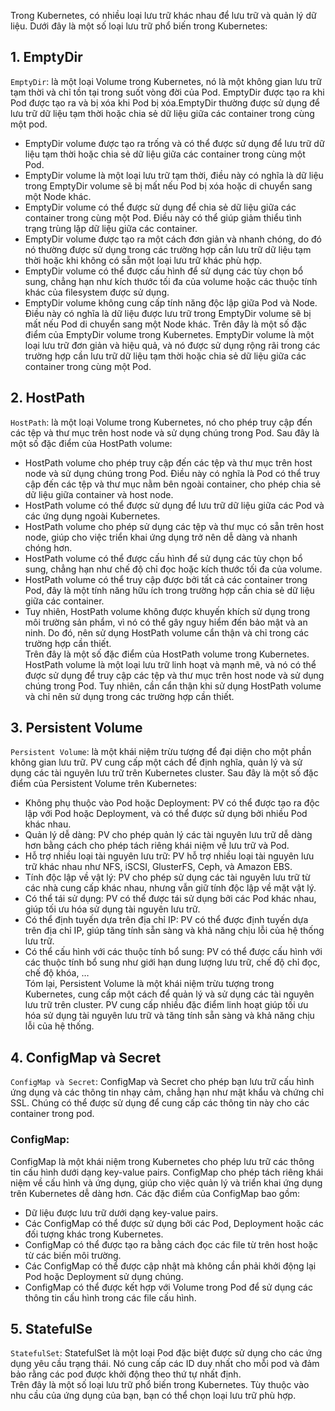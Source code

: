 Trong Kubernetes, có nhiều loại lưu trữ khác nhau để lưu trữ và quản lý dữ liệu. Dưới đây là một số loại lưu trữ phổ biến trong Kubernetes:  
## 1. EmptyDir
`EmptyDir`: là một loại Volume trong Kubernetes, nó là một không gian lưu trữ tạm thời và chỉ tồn tại trong suốt vòng đời của Pod. EmptyDir được tạo ra khi Pod được tạo ra và bị xóa khi Pod bị xóa.EmptyDir thường được sử dụng để lưu trữ dữ liệu tạm thời hoặc chia sẻ dữ liệu giữa các container trong cùng một pod.  
- EmptyDir volume được tạo ra trống và có thể được sử dụng để lưu trữ dữ liệu tạm thời hoặc chia sẻ dữ liệu giữa các container trong cùng một Pod.  
- EmptyDir volume là một loại lưu trữ tạm thời, điều này có nghĩa là dữ liệu trong EmptyDir volume sẽ bị mất nếu Pod bị xóa hoặc di chuyển sang một Node khác.  
- EmptyDir volume có thể được sử dụng để chia sẻ dữ liệu giữa các container trong cùng một Pod. Điều này có thể giúp giảm thiểu tình trạng trùng lặp dữ liệu giữa các container.  
- EmptyDir volume được tạo ra một cách đơn giản và nhanh chóng, do đó nó thường được sử dụng trong các trường hợp cần lưu trữ dữ liệu tạm thời hoặc khi không có sẵn một loại lưu trữ khác phù hợp.  
- EmptyDir volume có thể được cấu hình để sử dụng các tùy chọn bổ sung, chẳng hạn như kích thước tối đa của volume hoặc các thuộc tính khác của filesystem được sử dụng. 
- EmptyDir volume không cung cấp tính năng độc lập giữa Pod và Node. Điều này có nghĩa là dữ liệu được lưu trữ trong EmptyDir volume sẽ bị mất nếu Pod di chuyển sang một Node khác.
Trên đây là một số đặc điểm của EmptyDir volume trong Kubernetes. EmptyDir volume là một loại lưu trữ đơn giản và hiệu quả, và nó được sử dụng rộng rãi trong các trường hợp cần lưu trữ dữ liệu tạm thời hoặc chia sẻ dữ liệu giữa các container trong cùng một Pod.  

## 2. HostPath
`HostPath`: là một loại Volume trong Kubernetes, nó cho phép truy cập đến các tệp và thư mục trên host node và sử dụng chúng trong Pod. Sau đây là một số đặc điểm của HostPath volume:  
- HostPath volume cho phép truy cập đến các tệp và thư mục trên host node và sử dụng chúng trong Pod. Điều này có nghĩa là Pod có thể truy cập đến các tệp và thư mục nằm bên ngoài container, cho phép chia sẻ dữ liệu giữa container và host node.  
- HostPath volume có thể được sử dụng để lưu trữ dữ liệu giữa các Pod và các ứng dụng ngoài Kubernetes.  
- HostPath volume cho phép sử dụng các tệp và thư mục có sẵn trên host node, giúp cho việc triển khai ứng dụng trở nên dễ dàng và nhanh chóng hơn.  
- HostPath volume có thể được cấu hình để sử dụng các tùy chọn bổ sung, chẳng hạn như chế độ chỉ đọc hoặc kích thước tối đa của volume.  
- HostPath volume có thể truy cập được bởi tất cả các container trong Pod, đây là một tính năng hữu ích trong trường hợp cần chia sẻ dữ liệu giữa các container.  
- Tuy nhiên, HostPath volume không được khuyến khích sử dụng trong môi trường sản phẩm, vì nó có thể gây nguy hiểm đến bảo mật và an ninh. Do đó, nên sử dụng HostPath volume cẩn thận và chỉ trong các trường hợp cần thiết.  
Trên đây là một số đặc điểm của HostPath volume trong Kubernetes. HostPath volume là một loại lưu trữ linh hoạt và mạnh mẽ, và nó có thể được sử dụng để truy cập các tệp và thư mục trên host node và sử dụng chúng trong Pod. Tuy nhiên, cần cẩn thận khi sử dụng HostPath volume và chỉ nên sử dụng trong các trường hợp cần thiết.
## 3. Persistent Volume
`Persistent Volume`: là một khái niệm trừu tượng để đại diện cho một phần không gian lưu trữ. PV cung cấp một cách để định nghĩa, quản lý và sử dụng các tài nguyên lưu trữ trên Kubernetes cluster. Sau đây là một số đặc điểm của Persistent Volume trên Kubernetes:  
- Không phụ thuộc vào Pod hoặc Deployment: PV có thể được tạo ra độc lập với Pod hoặc Deployment, và có thể được sử dụng bởi nhiều Pod khác nhau.  
- Quản lý dễ dàng: PV cho phép quản lý các tài nguyên lưu trữ dễ dàng hơn bằng cách cho phép tách riêng khái niệm về lưu trữ và Pod.  
- Hỗ trợ nhiều loại tài nguyên lưu trữ: PV hỗ trợ nhiều loại tài nguyên lưu trữ khác nhau như NFS, iSCSI, GlusterFS, Ceph, và Amazon EBS.  
- Tính độc lập về vật lý: PV cho phép sử dụng các tài nguyên lưu trữ từ các nhà cung cấp khác nhau, nhưng vẫn giữ tính độc lập về mặt vật lý.  
- Có thể tái sử dụng: PV có thể được tái sử dụng bởi các Pod khác nhau, giúp tối ưu hóa sử dụng tài nguyên lưu trữ.  
- Có thể định tuyến dựa trên địa chỉ IP: PV có thể được định tuyến dựa trên địa chỉ IP, giúp tăng tính sẵn sàng và khả năng chịu lỗi của hệ thống lưu trữ.  
- Có thể cấu hình với các thuộc tính bổ sung: PV có thể được cấu hình với các thuộc tính bổ sung như giới hạn dung lượng lưu trữ, chế độ chỉ đọc, chế độ khóa, …  
Tóm lại, Persistent Volume là một khái niệm trừu tượng trong Kubernetes, cung cấp một cách để quản lý và sử dụng các tài nguyên lưu trữ trên cluster. PV cung cấp nhiều đặc điểm linh hoạt giúp tối ưu hóa sử dụng tài nguyên lưu trữ và tăng tính sẵn sàng và khả năng chịu lỗi của hệ thống.
## 4. ConfigMap và Secret
`ConfigMap và Secret`: ConfigMap và Secret cho phép bạn lưu trữ cấu hình ứng dụng và các thông tin nhạy cảm, chẳng hạn như mật khẩu và chứng chỉ SSL. Chúng có thể được sử dụng để cung cấp các thông tin này cho các container trong pod.  
### ConfigMap: 
ConfigMap là một khái niệm trong Kubernetes cho phép lưu trữ các thông tin cấu hình dưới dạng key-value pairs. ConfigMap cho phép tách riêng khái niệm về cấu hình và ứng dụng, giúp cho việc quản lý và triển khai ứng dụng trên Kubernetes dễ dàng hơn. Các đặc điểm của ConfigMap bao gồm:  
- Dữ liệu được lưu trữ dưới dạng key-value pairs.
- Các ConfigMap có thể được sử dụng bởi các Pod, Deployment hoặc các đối tượng khác trong Kubernetes.
- ConfigMap có thể được tạo ra bằng cách đọc các file từ trên host hoặc từ các biến môi trường.
- Các ConfigMap có thể được cập nhật mà không cần phải khởi động lại Pod hoặc Deployment sử dụng chúng.
- ConfigMap có thể được kết hợp với Volume trong Pod để sử dụng các thông tin cấu hình trong các file cấu hình.
## 5. StatefulSe
`StatefulSet`: StatefulSet là một loại Pod đặc biệt được sử dụng cho các ứng dụng yêu cầu trạng thái. Nó cung cấp các ID duy nhất cho mỗi pod và đảm bảo rằng các pod được khởi động theo thứ tự nhất định.  
Trên đây là một số loại lưu trữ phổ biến trong Kubernetes. Tùy thuộc vào nhu cầu của ứng dụng của bạn, bạn có thể chọn loại lưu trữ phù hợp.

